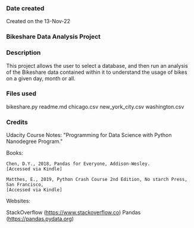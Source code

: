 
### Date created
Created on the 13-Nov-22

### Bikeshare Data Analysis Project

### Description
This project allows the user to select a database, and then run an analysis of the 
Bikeshare data contained within it to understand the usage of bikes on a given day, month or all.

### Files used
bikeshare.py
readme.md
chicago.csv
new_york_city.csv
washington.csv

### Credits
Udacity Course Notes:
"Programming for Data Science with Python Nanodegree Program."

Books:

    Chen, D.Y., 2018, Pandas for Everyone, Addison-Wesley. 
    [Accessed via Kindle]

    Matthes, E., 2019, Python Crash Course 2nd Edition, No starch Press, San Francisco,
    [Accessed via Kindle]

Websites:

StackOverflow (https://www.stackoverflow.co)
Pandas (https://pandas.pydata.org)
